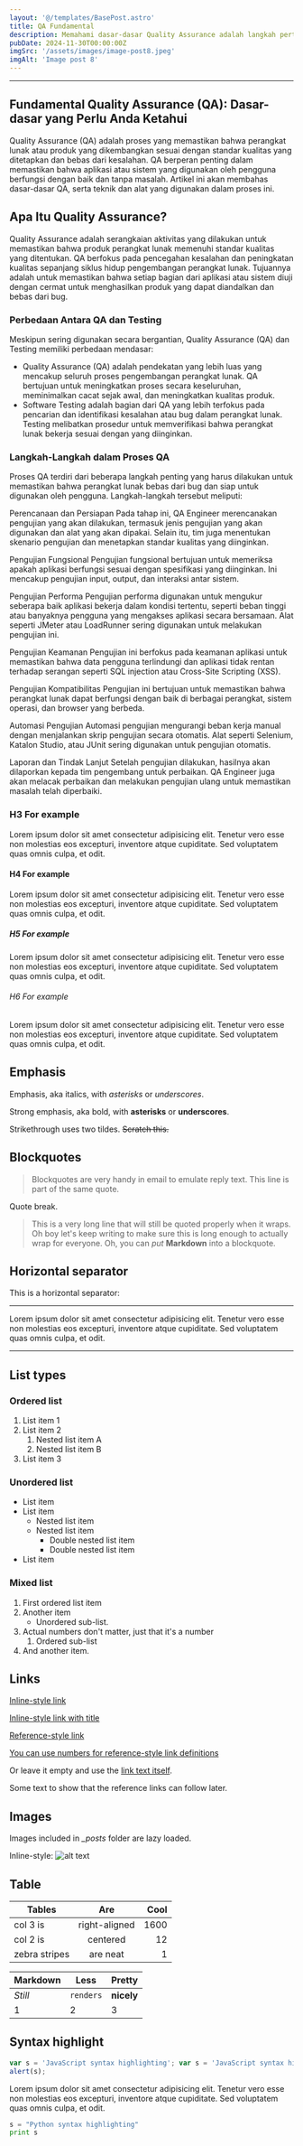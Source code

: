```yaml
---
layout: '@/templates/BasePost.astro'
title: QA Fundamental
description: Memahami dasar-dasar Quality Assurance adalah langkah pertama menuju menjadi seorang QA yang handal. Pelajari prinsip-prinsip QA yang harus dikuasai oleh setiap profesional di industri teknologi.
pubDate: 2024-11-30T00:00:00Z
imgSrc: '/assets/images/image-post8.jpeg'
imgAlt: 'Image post 8'
---
```


---

## Fundamental Quality Assurance (QA): Dasar-dasar yang Perlu Anda Ketahui

Quality Assurance (QA) adalah proses yang memastikan bahwa perangkat lunak atau produk yang dikembangkan sesuai dengan standar kualitas yang ditetapkan dan bebas dari kesalahan. QA berperan penting dalam memastikan bahwa aplikasi atau sistem yang digunakan oleh pengguna berfungsi dengan baik dan tanpa masalah. Artikel ini akan membahas dasar-dasar QA, serta teknik dan alat yang digunakan dalam proses ini.

<!-- # H1 For example

Lorem ipsum dolor sit amet consectetur adipisicing elit. Tenetur vero esse non molestias eos excepturi, inventore atque cupiditate. Sed voluptatem quas omnis culpa, et odit. -->

## Apa Itu Quality Assurance?

Quality Assurance adalah serangkaian aktivitas yang dilakukan untuk memastikan bahwa produk perangkat lunak memenuhi standar kualitas yang ditentukan. QA berfokus pada pencegahan kesalahan dan peningkatan kualitas sepanjang siklus hidup pengembangan perangkat lunak. Tujuannya adalah untuk memastikan bahwa setiap bagian dari aplikasi atau sistem diuji dengan cermat untuk menghasilkan produk yang dapat diandalkan dan bebas dari bug.

### Perbedaan Antara QA dan Testing

Meskipun sering digunakan secara bergantian, Quality Assurance (QA) dan Testing memiliki perbedaan mendasar:

- Quality Assurance (QA) adalah pendekatan yang lebih luas yang mencakup seluruh proses pengembangan perangkat lunak. QA bertujuan untuk meningkatkan proses secara keseluruhan, meminimalkan cacat sejak awal, dan meningkatkan kualitas produk.
- Software Testing adalah bagian dari QA yang lebih terfokus pada pencarian dan identifikasi kesalahan atau bug dalam perangkat lunak. Testing melibatkan prosedur untuk memverifikasi bahwa perangkat lunak bekerja sesuai dengan yang diinginkan.
  

### Langkah-Langkah dalam Proses QA

Proses QA terdiri dari beberapa langkah penting yang harus dilakukan untuk memastikan bahwa perangkat lunak bebas dari bug dan siap untuk digunakan oleh pengguna. Langkah-langkah tersebut meliputi:

Perencanaan dan Persiapan Pada tahap ini, QA Engineer merencanakan pengujian yang akan dilakukan, termasuk jenis pengujian yang akan digunakan dan alat yang akan dipakai. Selain itu, tim juga menentukan skenario pengujian dan menetapkan standar kualitas yang diinginkan.

Pengujian Fungsional Pengujian fungsional bertujuan untuk memeriksa apakah aplikasi berfungsi sesuai dengan spesifikasi yang diinginkan. Ini mencakup pengujian input, output, dan interaksi antar sistem.

Pengujian Performa Pengujian performa digunakan untuk mengukur seberapa baik aplikasi bekerja dalam kondisi tertentu, seperti beban tinggi atau banyaknya pengguna yang mengakses aplikasi secara bersamaan. Alat seperti JMeter atau LoadRunner sering digunakan untuk melakukan pengujian ini.

Pengujian Keamanan Pengujian ini berfokus pada keamanan aplikasi untuk memastikan bahwa data pengguna terlindungi dan aplikasi tidak rentan terhadap serangan seperti SQL injection atau Cross-Site Scripting (XSS).

Pengujian Kompatibilitas Pengujian ini bertujuan untuk memastikan bahwa perangkat lunak dapat berfungsi dengan baik di berbagai perangkat, sistem operasi, dan browser yang berbeda.

Automasi Pengujian Automasi pengujian mengurangi beban kerja manual dengan menjalankan skrip pengujian secara otomatis. Alat seperti Selenium, Katalon Studio, atau JUnit sering digunakan untuk pengujian otomatis.

Laporan dan Tindak Lanjut Setelah pengujian dilakukan, hasilnya akan dilaporkan kepada tim pengembang untuk perbaikan. QA Engineer juga akan melacak perbaikan dan melakukan pengujian ulang untuk memastikan masalah telah diperbaiki.

### H3 For example

Lorem ipsum dolor sit amet consectetur adipisicing elit. Tenetur vero esse non molestias eos excepturi, inventore atque cupiditate. Sed voluptatem quas omnis culpa, et odit.

#### H4 For example

Lorem ipsum dolor sit amet consectetur adipisicing elit. Tenetur vero esse non molestias eos excepturi, inventore atque cupiditate. Sed voluptatem quas omnis culpa, et odit.

##### H5 For example

Lorem ipsum dolor sit amet consectetur adipisicing elit. Tenetur vero esse non molestias eos excepturi, inventore atque cupiditate. Sed voluptatem quas omnis culpa, et odit.

###### H6 For example

Lorem ipsum dolor sit amet consectetur adipisicing elit. Tenetur vero esse non molestias eos excepturi, inventore atque cupiditate. Sed voluptatem quas omnis culpa, et odit.

## Emphasis

Emphasis, aka italics, with _asterisks_ or _underscores_.

Strong emphasis, aka bold, with **asterisks** or **underscores**.

Strikethrough uses two tildes. ~~Scratch this.~~

## Blockquotes

> Blockquotes are very handy in email to emulate reply text.
> This line is part of the same quote.

Quote break.

> This is a very long line that will still be quoted properly when it wraps. Oh boy let's keep writing to make sure this is long enough to actually wrap for everyone. Oh, you can _put_ **Markdown** into a blockquote.

## Horizontal separator

This is a horizontal separator:

---

Lorem ipsum dolor sit amet consectetur adipisicing elit. Tenetur vero esse non molestias eos excepturi, inventore atque cupiditate. Sed voluptatem quas omnis culpa, et odit.

---

## List types

### Ordered list

1. List item 1
2. List item 2
   1. Nested list item A
   2. Nested list item B
3. List item 3

### Unordered list

- List item
- List item
  - Nested list item
  - Nested list item
    - Double nested list item
    - Double nested list item
- List item

### Mixed list

1. First ordered list item
2. Another item
   - Unordered sub-list.
3. Actual numbers don't matter, just that it's a number
   1. Ordered sub-list
4. And another item.

## Links

[Inline-style link](https://www.google.com)

[Inline-style link with title](https://www.google.com "Google's Homepage")

[Reference-style link][arbitrary case-insensitive reference text]

[You can use numbers for reference-style link definitions][1]

Or leave it empty and use the [link text itself].

Some text to show that the reference links can follow later.

[arbitrary case-insensitive reference text]: https://www.mozilla.org
[1]: http://slashdot.org
[link text itself]: http://www.reddit.com

## Images

Images included in _\_posts_ folder are lazy loaded.

Inline-style:
![alt text](/src/images/random.jpeg 'Logo Title Text 1')

## Table

| Tables        |      Are      | Cool |
| ------------- | :-----------: | ---: |
| col 3 is      | right-aligned | 1600 |
| col 2 is      |   centered    |   12 |
| zebra stripes |   are neat    |    1 |

| Markdown | Less      | Pretty     |
| -------- | --------- | ---------- |
| _Still_  | `renders` | **nicely** |
| 1        | 2         | 3          |

## Syntax highlight

```javascript
var s = 'JavaScript syntax highlighting'; var s = 'JavaScript syntax highlighting';
alert(s);
```

Lorem ipsum dolor sit amet consectetur adipisicing elit. Tenetur vero esse non molestias eos excepturi, inventore atque cupiditate. Sed voluptatem quas omnis culpa, et odit.

```python
s = "Python syntax highlighting"
print s
```

